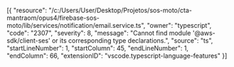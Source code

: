 [{
	"resource": "/c:/Users/User/Desktop/Projetos/sos-moto/cta-mantraom/opus4/firebase-sos-moto/lib/services/notification/email.service.ts",
	"owner": "typescript",
	"code": "2307",
	"severity": 8,
	"message": "Cannot find module '@aws-sdk/client-ses' or its corresponding type declarations.",
	"source": "ts",
	"startLineNumber": 1,
	"startColumn": 45,
	"endLineNumber": 1,
	"endColumn": 66,
	"extensionID": "vscode.typescript-language-features"
}]